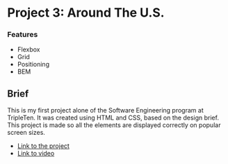 # Project 3: Around The U.S.

### Features

- Flexbox
- Grid
- Positioning
- BEM

## Brief

This is my first project alone of the Software Engineering program at TripleTen. It was created using HTML and CSS, based on the design brief.
This project is made so all the elements are displayed correctly on popular screen sizes.

- [Link to the project](https://alaysiams.github.io/se_project_aroundtheus/)
- [Link to video](https://drive.google.com/file/d/1IuKl_H7_bBJEbjIeykLm2AdvtR5fRDLK/view?usp=sharing)
